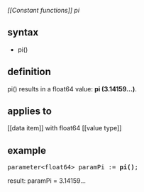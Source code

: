 *[[Constant functions]] pi*

## syntax

- pi()

## definition

pi() results in a float64 value: **pi (3.14159…)**.

## applies to

[[data item]] with float64 [[value type]]

## example

<pre>
parameter&lt;float64&gt; paramPi := <B>pi()</B>;
</pre>

result: paramPi = 3.14159...